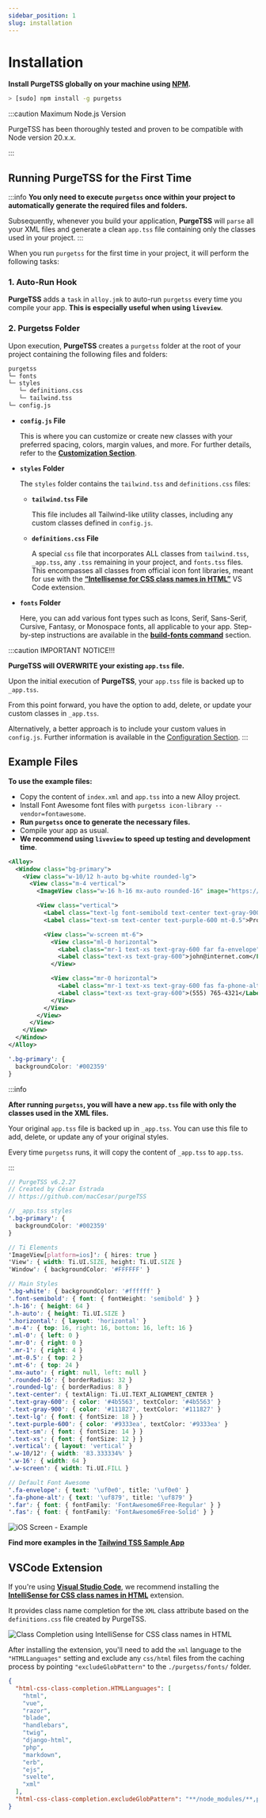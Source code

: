 ```yaml
---
sidebar_position: 1
slug: installation
---
```


# Installation

**Install PurgeTSS globally on your machine using [NPM](https://www.npmjs.com/).**

```bash
> [sudo] npm install -g purgetss
```

:::caution Maximum Node.js Version

PurgeTSS has been thoroughly tested and proven to be compatible with Node version 20.x.x.

:::

## Running PurgeTSS for the First Time

:::info
**You only need to execute `purgetss` once within your project to automatically generate the required files and folders.**

Subsequently, whenever you build your application, **PurgeTSS** will `parse` all your XML files and generate a clean `app.tss` file containing only the classes used in your project.
:::

When you run `purgetss` for the first time in your project, it will perform the following tasks:


### 1. Auto-Run Hook

**PurgeTSS** adds a `task` in `alloy.jmk` to auto-run `purgetss` every time you compile your app. **This is especially useful when using `liveview`**.


### 2. Purgetss Folder

Upon execution, **PurgeTSS** creates a `purgetss` folder at the root of your project containing the following files and folders:

```bash title="./purgetss"
purgetss
└─ fonts
└─ styles
   └─ definitions.css
   └─ tailwind.tss
└─ config.js
```

- **`config.js` File**

  This is where you can customize or create new classes with your preferred spacing, colors, margin values, and more. For further details, refer to the **[Customization Section](customization/the-config-file)**.

- **`styles` Folder**

  The `styles` folder contains the `tailwind.tss` and `definitions.css` files:

  - **`tailwind.tss` File**

    This file includes all Tailwind-like utility classes, including any custom classes defined in `config.js`.

  - **`definitions.css` File**

    A special `css` file that incorporates ALL classes from `tailwind.tss`, `_app.tss`, any `.tss` remaining in your project, and `fonts.tss` files. This encompasses all classes from official icon font libraries, meant for use with the [**“Intellisense for CSS class names in HTML”**](#vscode-extension) VS Code extension.

- **`fonts` Folder**

  Here, you can add various font types such as Icons, Serif, Sans-Serif, Cursive, Fantasy, or Monospace fonts, all applicable to your app. Step-by-step instructions are available in the [**build-fonts command**](commands#build-fonts-command) section.

:::caution IMPORTANT NOTICE!!!

**PurgeTSS will OVERWRITE your existing `app.tss` file.**

Upon the initial execution of **PurgeTSS**, your `app.tss` file is backed up to `_app.tss`.

From this point forward, you have the option to add, delete, or update your custom classes in `_app.tss`.

Alternatively, a better approach is to include your custom values in `config.js`. Further information is available in the [Configuration Section](customization/the-config-file).
:::

## Example Files

**To use the example files:**
- Copy the content of `index.xml` and `app.tss` into a new Alloy project.
- Install Font Awesome font files with `purgetss icon-library --vendor=fontawesome`.
- **Run `purgetss` once to generate the necessary files.**
- Compile your app as usual.
- **We recommend using `liveview` to speed up testing and development time**.

```xml title=index.xml
<Alloy>
  <Window class="bg-primary">
    <View class="w-10/12 h-auto bg-white rounded-lg">
      <View class="m-4 vertical">
        <ImageView class="w-16 h-16 mx-auto rounded-16" image="https://randomuser.me/api/portraits/men/43.jpg" />

        <View class="vertical">
          <Label class="text-lg font-semibold text-center text-gray-900">John W. Doe</Label>
          <Label class="text-sm text-center text-purple-600 mt-0.5">Product Engineer</Label>

          <View class="w-screen mt-6">
            <View class="ml-0 horizontal">
              <Label class="mr-1 text-xs text-gray-600 far fa-envelope"></Label>
              <Label class="text-xs text-gray-600">john@internet.com</Label>
            </View>

            <View class="mr-0 horizontal">
              <Label class="mr-1 text-xs text-gray-600 fas fa-phone-alt"></Label>
              <Label class="text-xs text-gray-600">(555) 765-4321</Label>
            </View>
          </View>
        </View>
      </View>
    </View>
  </Window>
</Alloy>
```

```scss title="app.tss"
'.bg-primary': {
  backgroundColor: '#002359'
}
```

:::info

**After running `purgetss`, you will have a new `app.tss` file with only the classes used in the XML files.**

Your original `app.tss` file is backed up in `_app.tss`. You can use this file to add, delete, or update any of your original styles.

Every time `purgetss` runs, it will copy the content of `_app.tss` to `app.tss`.

:::

```scss title="app.tss after purging"
// PurgeTSS v6.2.27
// Created by César Estrada
// https://github.com/macCesar/purgeTSS

// _app.tss styles
'.bg-primary': {
  backgroundColor: '#002359'
}

// Ti Elements
'ImageView[platform=ios]': { hires: true }
'View': { width: Ti.UI.SIZE, height: Ti.UI.SIZE }
'Window': { backgroundColor: '#FFFFFF' }

// Main Styles
'.bg-white': { backgroundColor: '#ffffff' }
'.font-semibold': { font: { fontWeight: 'semibold' } }
'.h-16': { height: 64 }
'.h-auto': { height: Ti.UI.SIZE }
'.horizontal': { layout: 'horizontal' }
'.m-4': { top: 16, right: 16, bottom: 16, left: 16 }
'.ml-0': { left: 0 }
'.mr-0': { right: 0 }
'.mr-1': { right: 4 }
'.mt-0.5': { top: 2 }
'.mt-6': { top: 24 }
'.mx-auto': { right: null, left: null }
'.rounded-16': { borderRadius: 32 }
'.rounded-lg': { borderRadius: 8 }
'.text-center': { textAlign: Ti.UI.TEXT_ALIGNMENT_CENTER }
'.text-gray-600': { color: '#4b5563', textColor: '#4b5563' }
'.text-gray-900': { color: '#111827', textColor: '#111827' }
'.text-lg': { font: { fontSize: 18 } }
'.text-purple-600': { color: '#9333ea', textColor: '#9333ea' }
'.text-sm': { font: { fontSize: 14 } }
'.text-xs': { font: { fontSize: 12 } }
'.vertical': { layout: 'vertical' }
'.w-10/12': { width: '83.333334%' }
'.w-16': { width: 64 }
'.w-screen': { width: Ti.UI.FILL }

// Default Font Awesome
'.fa-envelope': { text: '\uf0e0', title: '\uf0e0' }
'.fa-phone-alt': { text: '\uf879', title: '\uf879' }
'.far': { font: { fontFamily: 'FontAwesome6Free-Regular' } }
'.fas': { font: { fontFamily: 'FontAwesome6Free-Solid' } }
```

![iOS Screen - Example](images/sample-fixed.png)

**Find more examples in the [Tailwind TSS Sample App](https://github.com/macCesar/tailwind.tss-sample-app)**


## VSCode Extension

If you're using **[Visual Studio Code](https://code.visualstudio.com)**, we recommend installing the **[IntelliSense for CSS class names in HTML](https://marketplace.visualstudio.com/items?itemName=Zignd.html-css-class-completion)** extension.

It provides class name completion for the `XML` class attribute based on the `definitions.css` file created by PurgeTSS.

![Class Completion using IntelliSense for CSS class names in HTML](images/class-completion-2.gif)

After installing the extension, you'll need to add the `xml` language to the `"HTMLLanguages"` setting and exclude any `css/html` files from the caching process by pointing `"excludeGlobPattern"` to the `./purgetss/fonts/` folder.

```json title="VS Code ‘settings.json’ file"
{
  "html-css-class-completion.HTMLLanguages": [
    "html",
    "vue",
    "razor",
    "blade",
    "handlebars",
    "twig",
    "django-html",
    "php",
    "markdown",
    "erb",
    "ejs",
    "svelte",
    "xml"
  ],
  "html-css-class-completion.excludeGlobPattern": "**/node_modules/**,purgetss/fonts/**/*.{css,html}"
}
```
